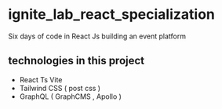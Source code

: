 # ignite_lab_react_specialization
Six days of code in React Js building an event platform

## technologies in this project

- React Ts Vite
- Tailwind CSS ( post css )
- GraphQL ( GraphCMS , Apollo )